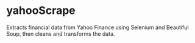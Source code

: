 # yahooScrape
Extracts financial data from Yahoo Finance using Selenium and Beautiful Soup, then cleans and transforms the data. 
